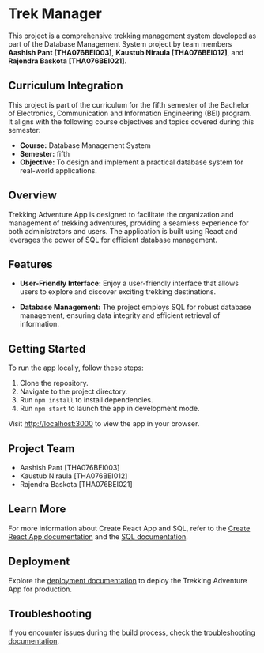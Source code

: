 # Trek Manager

This project is a comprehensive trekking management system developed as part of the Database Management System project by team members **Aashish Pant [THA076BEI003]**, **Kaustub Niraula [THA076BEI012]**, and **Rajendra Baskota [THA076BEI021]**.

## Curriculum Integration

This project is part of the curriculum for the fifth semester of the Bachelor of Electronics, Communication and Information Engineering (BEI) program. It aligns with the following course objectives and topics covered during this semester:

- **Course:** Database Management System
- **Semester:** fifth
- **Objective:** To design and implement a practical database system for real-world applications.

## Overview

Trekking Adventure App is designed to facilitate the organization and management of trekking adventures, providing a seamless experience for both administrators and users. The application is built using React and leverages the power of SQL for efficient database management.

## Features

- **User-Friendly Interface:** Enjoy a user-friendly interface that allows users to explore and discover exciting trekking destinations.

- **Database Management:** The project employs SQL for robust database management, ensuring data integrity and efficient retrieval of information.

## Getting Started

To run the app locally, follow these steps:

1. Clone the repository.
2. Navigate to the project directory.
3. Run `npm install` to install dependencies.
4. Run `npm start` to launch the app in development mode.

Visit [http://localhost:3000](http://localhost:3000) to view the app in your browser.

## Project Team

- Aashish Pant [THA076BEI003]
- Kaustub Niraula [THA076BEI012]
- Rajendra Baskota [THA076BEI021]

## Learn More

For more information about Create React App and SQL, refer to the [Create React App documentation](https://create-react-app.dev/docs/getting-started/) and the [SQL documentation](https://www.w3schools.com/sql/).

## Deployment

Explore the [deployment documentation](https://create-react-app.dev/docs/deployment/) to deploy the Trekking Adventure App for production.

## Troubleshooting

If you encounter issues during the build process, check the [troubleshooting documentation](https://create-react-app.dev/docs/troubleshooting/).
